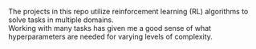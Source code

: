 The projects in this repo utilize reinforcement learning (RL) algorithms to solve tasks in multiple domains.<br>
Working with many tasks has given me a good sense of what hyperparameters are needed for varying levels of complexity.
